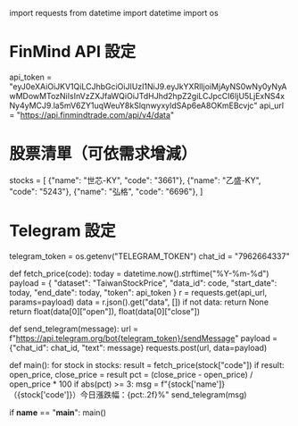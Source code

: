 
import requests
from datetime import datetime
import os

# FinMind API 設定
api_token = "eyJ0eXAiOiJKV1QiLCJhbGciOiJIUzI1NiJ9.eyJkYXRlIjoiMjAyNS0wNy0yNyAwMDowMTozNiIsInVzZXJfaWQiOiJTdHJhd2hpZ2giLCJpcCI6IjU5LjExNS4xNy4yMCJ9.la5mV6ZY1uqWeuY8kSlqnwyxyldSAp6eA8OKmEBcvjc"
api_url = "https://api.finmindtrade.com/api/v4/data"

# 股票清單（可依需求增減）
stocks = [
    {"name": "世芯-KY", "code": "3661"},
    {"name": "乙盛-KY", "code": "5243"},
    {"name": "弘格", "code": "6696"},
]

# Telegram 設定
telegram_token = os.getenv("TELEGRAM_TOKEN")
chat_id = "7962664337"

def fetch_price(code):
    today = datetime.now().strftime("%Y-%m-%d")
    payload = {
        "dataset": "TaiwanStockPrice",
        "data_id": code,
        "start_date": today,
        "end_date": today,
        "token": api_token
    }
    r = requests.get(api_url, params=payload)
    data = r.json().get("data", [])
    if not data:
        return None
    return float(data[0]["open"]), float(data[0]["close"])

def send_telegram(message):
    url = f"https://api.telegram.org/bot{telegram_token}/sendMessage"
    payload = {"chat_id": chat_id, "text": message}
    requests.post(url, data=payload)

def main():
    for stock in stocks:
        result = fetch_price(stock["code"])
        if result:
            open_price, close_price = result
            pct = (close_price - open_price) / open_price * 100
            if abs(pct) >= 3:
                msg = f"{stock['name']}（{stock['code']}）今日漲跌幅：{pct:.2f}%"
                send_telegram(msg)

if __name__ == "__main__":
    main()
